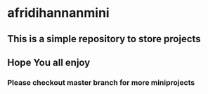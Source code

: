 # afridihannanmini
## This is a simple repository to store projects
## Hope You all enjoy
### Please checkout master branch for more miniprojects
